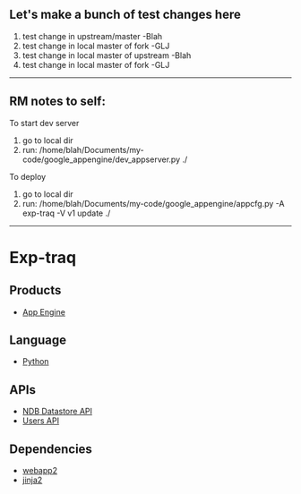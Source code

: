 ## Let's make a bunch of test changes here
1. test change in upstream/master -Blah
2. test change in local master of fork -GLJ
3. test change in local master of upstream -Blah
4. test change in local master of fork -GLJ
------------------------------
## RM notes to self:

To start dev server
1. go to local dir
2. run:
/home/blah/Documents/my-code/google_appengine/dev_appserver.py ./

To deploy
1. go to local dir
2. run:
/home/blah/Documents/my-code/google_appengine/appcfg.py -A exp-traq -V v1 update ./

--------------------------

# Exp-traq

## Products
- [App Engine][1]

## Language
- [Python][2]

## APIs
- [NDB Datastore API][3]
- [Users API][4]

## Dependencies
- [webapp2][5]
- [jinja2][6]

[1]: https://developers.google.com/appengine
[2]: https://python.org
[3]: https://developers.google.com/appengine/docs/python/ndb/
[4]: https://developers.google.com/appengine/docs/python/users/
[5]: http://webapp-improved.appspot.com/
[6]: http://jinja.pocoo.org/docs/


